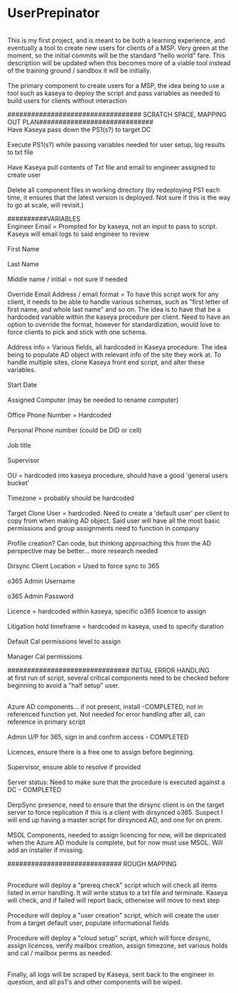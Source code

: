 # UserPrepinator
<br>This is my first project, and is meant to be both a learning experience, and eventually a tool to create new users for clients of a MSP. Very green at the moment, so the initial commits will be the standard "hello world" fare. This description will be updated when this becomes more of a viable tool instead of the training ground / sandbox it will be initially.<br/>
<br>The primary component to create users for a MSP, the idea being to use a tool such as kaseya to deploy the script and pass variables as needed to build users for clients without interaction<br/>



################################## SCRATCH SPACE, MAPPING OUT PLAN#############################
<br>Have Kaseya pass down the PS1(s?) to target DC<br/>
<br>Execute PS1(s?) while passing variables needed for user setup, log results to txt file<br/>
<br>Have Kaseya pull contents of Txt file and email to engineer assigned to create user<br/>
<br>Delete all component files in working directory (by redeploying PS1 each time, it ensures that the latest version is deployed. Not sure if this is the way to go at scale, will revisit.)<br/>


##########VARIABLES
<br>Engineer Email = Prompted for by kaseya, not an input to pass to script. Kaseya will email logs to said engineer to review<br/>
<br>First Name<br/>
<br>Last Name<br/>
<br>Middle name / initial = not sure if needed<br/>
<br>Override Email Address / email format = To have this script work for any client, it needs to be able to handle various schemas, such as "first letter of first name, and whole last name" and so on. The idea is to have that be a hardcoded variable within the kaseya procedure per client. Need to have an option to override the format, however for standardization, would love to force clients to pick and stick with one schema. <br/>
<br>Address info = Various fields, all hardcoded in Kaseya procedure. The idea being to populate AD object with relevant info of the site they work at. To handle multiple sites, clone Kaseya front end script, and alter these variables. <br/>
<br>Start Date<br/>
<br>Assigned Computer (may be needed to rename computer)<br/>
<br>Office Phone Number = Hardcoded<br/>
<br>Personal Phone number (could be DID or cell)<br/>
<br>Job title<br/>
<br>Supervisor<br/>
<br>OU = hardcoded into kaseya procedure, should have a good 'general users bucket'<br/>
<br>Timezone = probably should be hardcoded<br/>
<br>Target Clone User = hardcoded. Need to create a 'default user' per client to copy from when making AD object. Said user will have all the most basic permissions and group assignments need to function in company<br/>
<br>Profile creation? Can code, but thinking approaching this from the AD perspective may be better... more research needed<br/>
<br>Dirsync Client Location = Used to force sync to 365<br/>
<br>o365 Admin Username<br/>
<br>o365 Admin Password<br/>
<br>Licence = hardcoded within kaseya, specific o365 licence to assign<br/>
<br>Litigation hold timeframe = hardcoded in kaseya, used to specify duration<br/>
<br>Default Cal permissions level to assign<br/>
<br>Manager Cal permissions<br/>



############################### INITIAL ERROR HANDLING
<br>at first run of script, several critical components need to be checked before beginning to avoid a "half setup" user. <br/>

<br>Azure AD components... if not present, install -COMPLETED, not in referenced function yet. Not needed for error handling after all, can reference in primary script<br/>
<br>Admin U/P for 365, sign in and confirm access - COMPLETED<br/>
<br>Licences, ensure there is a free one to assign before beginning. <br/>
<br>Supervisor, ensure able to resolve if provided<br/>
<br>Server status: Need to make sure that the procedure is executed against a DC - COMPLETED<br/>
<br>DerpSync presence, need to ensure that the dirsync client is on the target server to force replication if this is a client with dirsynced o365. Suspect I will end up having a master script for dirsynced AD, and one for on prem.<br/>
<br>MSOL Components, needed to assign licencing for now, will be depricated when the Azure AD module is complete, but for now must use MSOL. Will add an installer if missing.<br/>


############################# ROUGH MAPPING

<br>Procedure will deploy a "prereq check" script which will check all items listed in error handling. It will write status to a txt file and terminate. Kaseya will check, and if failed will report back, otherwise will move to next step<br/>
<br>Procedure will deploy a "user creation" script, which will create the user from a target default user, populate informational fields<br/>
<br>Procedure will deploy a "cloud setup" script, which will force dirsync, assign licences, verify mailbox creation, assign timezone, set various holds and cal / mailbox perms as needed. <br/>

<br>Finally, all logs will be scraped by Kaseya, sent back to the engineer in question, and all ps1's and other components will be wiped. <br/>

